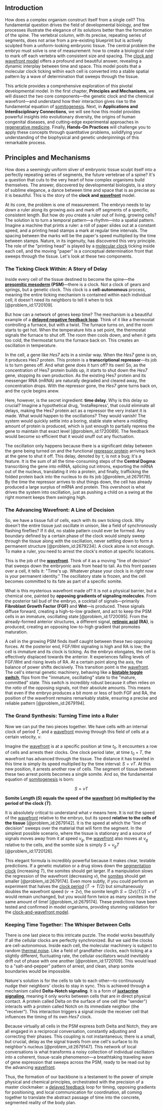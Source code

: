 ## Introduction
How does a complex organism construct itself from a single cell? This fundamental question drives the field of developmental biology, and few processes illustrate the elegance of its solutions better than the formation of the spine. The vertebral column, with its precise, repeating series of segments, does not arise from a pre-existing blueprint but is actively sculpted from a uniform-looking embryonic tissue. The central problem the embryo must solve is one of measurement: how to create a biological ruler to mark off each vertebra with consistent size and spacing. The [clock and wavefront model](@article_id:155054) offers a profound and beautiful answer, revealing a dynamic interplay between time and space. This model posits that a molecular clock ticking within each cell is converted into a stable spatial pattern by a wave of determination that sweeps through the tissue.

This article provides a comprehensive exploration of this pivotal developmental model. In the first chapter, **Principles and Mechanisms**, we will dissect the two core components—the genetic clock and the chemical wavefront—and understand how their interaction gives rise to the fundamental equation of [somitogenesis](@article_id:185110). Next, in **Applications and Interdisciplinary Connections**, we will see how this model provides powerful insights into evolutionary diversity, the origins of human congenital diseases, and cutting-edge experimental approaches in [regenerative medicine](@article_id:145683). Finally, **Hands-On Practices** will challenge you to apply these concepts through quantitative problems, solidifying your understanding of the biophysical and genetic underpinnings of this remarkable process.

## Principles and Mechanisms

How does a seemingly uniform sliver of embryonic tissue sculpt itself into a perfectly repeating series of segments, the future vertebrae of a spine? It's a question that cuts to the very heart of how complex organisms build themselves. The answer, discovered by developmental biologists, is a story of sublime elegance, a dance between time and space that is as precise as it is beautiful. This is the story of the **clock and [wavefront](@article_id:197462)** model.

At its core, the problem is one of measurement. The embryo needs to lay down a ruler along its growing axis and mark off segments of a specific, consistent length. But how do you create a ruler out of living, growing cells? The solution is to turn a temporal pattern—a rhythm—into a spatial pattern. Imagine a machine that prints a ruler: a roll of paper slides out at a constant speed, and a printing head stamps a mark at regular time intervals. The spacing between the marks will be the paper's speed multiplied by the time between stamps. Nature, in its ingenuity, has discovered this very principle. The role of the "printing head" is played by a [molecular clock](@article_id:140577) ticking inside each cell, and the moving "paper" is a conceptual determination front that sweeps through the tissue. Let's look at these two components.

### The Ticking Clock Within: A Story of Delay

Inside every cell of the tissue destined to become the spine—the **[presomitic mesoderm](@article_id:274141) (PSM)**—there is a clock. Not a clock of gears and springs, but a genetic clock. This clock is a **cell-autonomous** process, meaning the entire ticking mechanism is contained within each individual cell; it doesn't need its neighbors to tell it when to tick [@problem_id:1720109].

But how can a network of genes keep time? The mechanism is a beautiful example of a **[delayed negative feedback loop](@article_id:268890)**. Think of it like a thermostat controlling a furnace, but with a twist. The furnace turns on, and the room starts to get hot. When the temperature hits a set point, the thermostat signals the furnace to shut off. The room then cools down, and when it gets too cold, the thermostat turns the furnace back on. This creates an oscillation in temperature.

In the cell, a gene like *Hes7* acts in a similar way. When the *Hes7* gene is on, it produces Hes7 protein. This protein is a **transcriptional repressor**—its job is to turn genes off. And what gene does it turn off? Its own! So, as the concentration of Hes7 protein builds up, it starts to shut down the *Hes7* gene, stopping its own production. As the existing Hes7 protein and its messenger RNA (mRNA) are naturally degraded and cleared away, the concentration drops. With the repressor gone, the *Hes7* gene turns back on, and the cycle begins anew.

Here, however, is the secret ingredient: **time delay**. Why is this delay so crucial? Imagine a hypothetical drug, 'InstaRepress', that could eliminate all delays, making the Hes7 protein act as a repressor the very instant it is made. What would happen to the oscillations? They would vanish! The system would quickly settle into a boring, stable state where a middling amount of protein is produced, which is just enough to partially repress the gene to maintain that exact level [@problem_id:1720089]. The feedback would become so efficient that it would snuff out any fluctuation.

The oscillation only happens because there is a significant delay between the gene being turned on and the functional [repressor protein](@article_id:194441) arriving back at the gene to shut it off. This delay, denoted by $\tau$, is not a bug; it's a feature. It is the sum of all the time-consuming steps of the **Central Dogma**: transcribing the gene into mRNA, splicing out introns, exporting the mRNA out of the nucleus, translating it into a protein, and finally, trafficking the folded protein back into the nucleus to do its job [@problem_id:2679179]. By the time the repressor arrives to shut things down, the cell has already produced a large surplus of mRNA and protein. This overshoot is what drives the system into oscillation, just as pushing a child on a swing at the right moment keeps them swinging high.

### The Advancing Wavefront: A Line of Decision

So, we have a tissue full of cells, each with its own ticking clock. Why doesn't the entire tissue just oscillate in unison, like a field of synchronously flashing fireflies? If it did, no stable pattern could ever be formed. Any boundary defined by a certain phase of the clock would simply sweep through the tissue along with the oscillation, never settling down to form a permanent structure [@problem_id:2679234]. A clock alone is not enough. To make a ruler, you need to arrest the clock's motion at specific locations.

This is the job of the **[wavefront](@article_id:197462)**. Think of it as a moving "line of decision" that sweeps down the embryonic axis from head to tail. As this front passes over a cell, it tells it: "Time's up. Whatever phase your clock is in *right now* is your permanent identity." The oscillatory state is frozen, and the cell becomes committed to its fate as part of a specific somite.

What is this mysterious wavefront made of? It is not a physical barrier, but a chemical one, painted by **opposing gradients of signaling molecules**. From the posterior tail bud of the embryo, a cocktail of signals—primarily **Fibroblast Growth Factor (FGF)** and **Wnt**—is produced. These signals diffuse forward, creating a high-to-low gradient, and act to keep the PSM cells in an immature, oscillating state [@problem_id:1720095]. From the already-formed anterior structures, a different signal, **[retinoic acid](@article_id:275279) (RA)**, is produced, creating an opposing low-to-high gradient that promotes maturation.

A cell in the growing PSM finds itself caught between these two opposing forces. At the posterior end, FGF/Wnt signaling is high and RA is low; the cell is immature and its clock is ticking. As the embryo elongates, the cell is effectively displaced towards the anterior. It experiences falling levels of FGF/Wnt and rising levels of RA. At a certain point along the axis, the balance of power shifts decisively. This transition point is the [wavefront](@article_id:197462). The cell's internal genetic machinery, behaving like a **[bistable toggle switch](@article_id:191000)**, flips from the "immature, oscillating" state to the "mature, committed" state. This switch is incredibly robust because it often relies on the *ratio* of the opposing signals, not their absolute amounts. This means that even if the embryo produces a bit more or less of both FGF and RA, the position of the wavefront remains remarkably stable, ensuring a precise and reliable pattern [@problem_id:2679194].

### The Grand Synthesis: Turning Time into a Ruler

Now we can put the two pieces together. We have cells with an internal clock of period $T$, and a [wavefront](@article_id:197462) moving through this field of cells at a certain velocity, $v$.

Imagine the [wavefront](@article_id:197462) is at a specific position at time $t_0$. It encounters a row of cells and arrests their clocks. One clock period later, at time $t_0 + T$, the wavefront has advanced through the tissue. The distance it has traveled in this time is simply its speed multiplied by the time interval: $S = vT$. At this new position, it arrests another row of cells. The segment of tissue between these two arrest points becomes a single somite. And so, the fundamental equation of [somitogenesis](@article_id:185110) is born:

$$S = vT$$

**Somite Length ($S$) equals the speed of the [wavefront](@article_id:197462) ($v$) multiplied by the period of the clock ($T$)**.

It is absolutely critical to understand what $v$ means here. It is not the speed of the [wavefront](@article_id:197462) relative to the embryo, but its speed **relative to the cells of the tissue** [@problem_id:2679142]. It is the speed at which the "line of decision" sweeps over the material that will form the segment. In the simplest possible scenario, where the tissue is stationary and a source of signals moves away from it at speed $v_g$, the [wavefront](@article_id:197462) also moves at $v_g$ relative to the cells, and the somite size is simply $S = v_g T$ [@problem_id:1720126].

This elegant formula is incredibly powerful because it makes clear, testable predictions. If a genetic mutation or a drug slows down the [segmentation clock](@article_id:189756) (increasing $T$), the somites should get larger. If a manipulation slows the regression of the wavefront (decreasing $v$), the [somites](@article_id:186669) should get smaller [@problem_id:2679174]. Even more subtly, if you could perform an experiment that halves the [clock period](@article_id:165345) ($T \rightarrow T/2$) but simultaneously doubles the wavefront speed ($v \rightarrow 2v$), the somite length $S = (2v)(T/2) = vT$ would remain unchanged, but you would form twice as many somites in the same amount of time! [@problem_id:2679174]. These predictions have been tested and confirmed in model organisms, providing stunning validation for the [clock-and-wavefront model](@article_id:194080).

### Keeping Time Together: The Whisper Between Cells

There is one last piece to this intricate puzzle. The model works beautifully if all the cellular clocks are perfectly synchronized. But we said the clocks are cell-autonomous. Inside each cell, the molecular machinery is subject to random [thermal noise](@article_id:138699). Like a field of grandfather clocks, each ticking at a slightly different, fluctuating rate, the cellular oscillators would inevitably drift out of phase with one another [@problem_id:1720109]. This would lead to a "salt-and-pepper" pattern of arrest, and clean, sharp somite boundaries would be impossible.

Nature's solution is for the cells to talk to each other—to continuously nudge their neighbors' clocks to stay in sync. This is achieved through a mechanism called **Delta-Notch signaling**. It is a form of **[juxtacrine signaling](@article_id:153900)**, meaning it only works between cells that are in direct physical contact. A protein called Delta on the surface of one cell (the "sender") interacts with a protein called Notch on its immediate neighbor (the "receiver"). This interaction triggers a signal inside the receiver cell that influences the timing of its own *Hes7* clock.

Because virtually all cells in the PSM express both Delta and Notch, they are all engaged in a reciprocal conversation, constantly adjusting and correcting their phases. This coupling is not instantaneous; there is a small, but crucial, delay as the signal travels from one cell's surface to its neighbor's nucleus [@problem_id:2679147]. This network of local conversations is what transforms a noisy collection of individual oscillators into a coherent, tissue-scale phenomenon—a breathtaking traveling wave of gene expression that sweeps across the PSM, ready to be read out by the advancing [wavefront](@article_id:197462).

Thus, the formation of our backbone is a testament to the power of simple physical and chemical principles, orchestrated with the precision of a master clockmaker: a [delayed feedback](@article_id:260337) loop for timing, opposing gradients for positioning, and local communication for coordination, all coming together to translate the abstract passage of time into the concrete, segmented reality of the body plan.